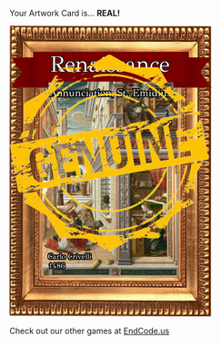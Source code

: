 Your Artwork Card is... 
  **REAL!**
 
 ![alt text](ArtworAnnunciation__St._Emidius_Real[face,1].png?raw=true "Artwork Card")  
 
 
 
 
 
 Check out our other games at [EndCode.us](https://endcode.us/)
